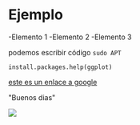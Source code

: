 # Ejemplo

 -Elemento 1
 -Elemento 2
 -Elemento 3

podemos escribir código `sudo APT`	

```
install.packages.help(ggplot)
```

[este es un enlace a google](www.google.com)

"Buenos dias"

![](https://www.google.com/url?sa=i&url=https%3A%2F%2Fwww.freepik.es%2Fvector-premium%2Flindo-arbol-navidad-dibujos-animados-ojos_11011224.htm&psig=AOvVaw1NVFbXywe-cIAyONdllEZG&ust=1698961836480000&source=images&cd=vfe&opi=89978449&ved=0CBEQjRxqFwoTCNDV-5Kho4IDFQAAAAAdAAAAABAF)


